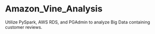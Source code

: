 # Amazon_Vine_Analysis
Utilize PySpark, AWS RDS, and PGAdmin to analyze Big Data containing customer reviews.
